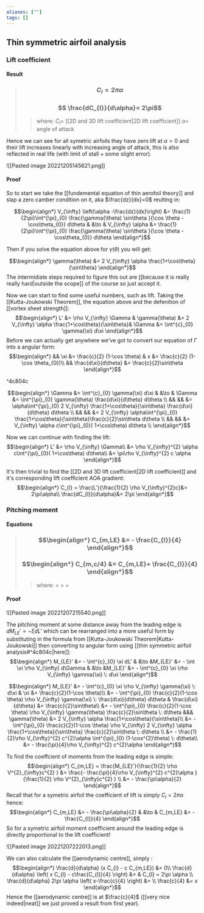 ```yaml
---
aliases: [""]
tags: []
---
```


## Thin symmetric airfoil analysis
### Lift coefficient
#### Result
> ### $$C_{l} =  2\pi\alpha $$
> ### $$ \frac{dC_{l}}{d\alpha}= 2\pi$$
>> where:
>> $C_{l}=$ [[2D and 3D lift coefficient|2D lift coefficient]]
>> $\alpha=$ angle of attack

Hence we can see for all symetric airfoils they have zero lift at $\alpha=0$ and their lift increases linearly with increasing angle of attack, this is also reflected in real life (with limit of stall + some slight error).


![[Pasted image 20221205145621.png]]



#### Proof
So to start we take the [[fundemental equation of thin aerofoil theory]] and slap a zero camber condition on it, aka $\frac{dz}{dx}=0$ reulting in:

$$\begin{align*}
 V_{\infty} \left(\alpha -\frac{dz}{dx}\right) &= \frac{1}{2\pi}\int^{\pi}_{0} \frac{\gamma(\theta) \sin\theta }{\cos \theta - \cos\theta_{0}} d\theta & &\to &  V_{\infty} \alpha  &= \frac{1}{2\pi}\int^{\pi}_{0} \frac{\gamma(\theta) \sin\theta }{\cos \theta - \cos\theta_{0}} d\theta 
\end{align*}$$

Then if you solve the equation above for $\gamma(\theta)$ you will get:

$$\begin{align*}
\gamma(\theta) &= 2 V_{\infty} \alpha \frac{1+\cos\theta}{\sin\theta}
\end{align*}$$
The intermidiate steps required to figure this out are [[because it is really really hard|outside the scope]] of the course so just accept it.

Now we can start to find some useful numbers, such as lift. Taking the [[Kutta-Joukowski Theorem]], the equation above and the defenition of [[vortex sheet strength]]:
$$\begin{align*}
L' &= \rho V_{\infty} \Gamma  & \gamma(\theta) &= 2 V_{\infty} \alpha \frac{1+\cos\theta}{\sin\theta}& \Gamma &= \int^{c}_{0} \gamma(\xi) d\xi
\end{align*}$$
Before we can actually get anywhere we've got to convert our equation of $\Gamma$ into a angular form:
$$\begin{align*}
&& \xi &= \frac{c}{2} (1-\cos \theta) & x &= \frac{c}{2} (1-\cos \theta_{0})\\
&& \frac{d\xi}{d\theta} &= \frac{c}{2}\sin\theta
\end{align*}$$

^4c804c

$$\begin{align*}
\Gamma &= \int^{c}_{0} \gamma(\xi) d\xi & &\to & \Gamma &= \int^{\pi}_{0} \gamma(\theta) \frac{d\xi}{d\theta} d\theta \\
&& &&  &=  \alpha\int^{\pi}_{0} 2 V_{\infty} \frac{1+\cos\theta}{\sin\theta} \frac{d\xi}{d\theta} d\theta \\
&& &&  &=  2 V_{\infty} \alpha\int^{\pi}_{0} \frac{1+\cos\theta}{\sin\theta}\frac{c}{2}\sin\theta d\theta \\
&& &&  &=  V_{\infty} \alpha c\int^{\pi}_{0}( 1+\cos\theta) d\theta \\
\end{align*}$$

Now we can continue with finding the lift:
$$\begin{align*}
 L' &= \rho V_{\infty} \Gamma\\
  &=  \rho V_{\infty}^{2}   \alpha c\int^{\pi}_{0}( 1+\cos\theta) d\theta\\
  &=  \pi\rho V_{\infty}^{2}  c   \alpha
\end{align*}$$

It's then trivial to find the [[2D and 3D lift coefficient|2D lift coefficient]] and it's corresponding lift coefficient AOA gradient:
$$\begin{align*}
C_{l} = \frac{L'}{\frac{1}{2} \rho V_{\infty}^{2}c}&= 2\pi\alpha\\
\frac{dC_{l}}{d\alpha}&= 2\pi
\end{align*}$$

### Pitching moment

#### Equations

> ### $$\begin{align*}   C_{m,LE} &= - \frac{C_{l}}{4}  \end{align*}$$
> ### $$\begin{align*}   C_{m,c/4} &= C_{m,LE}+ \frac{C_{l}}{4}  \end{align*}$$
>> where:
>> $=$ 
>> $=$
>> $=$

#### Proof

![[Pasted image 20221207215540.png]]

The pitching moment at some distance away from the leading edge is $dM_{LE}'=-\xi dL'$ which can be rearranged into a more useful form by substituting in the formula from [[Kutta-Joukowski Theorem|Kutta-Joukowski]] then converting to angular form using [[thin symmetric airfoil analysis#^4c804c|here]]:
$$\begin{align*}
M_{LE}' &= - \int^{c}_{0} \xi dL' & &\to &M_{LE}' &= - \int \xi \rho V_{\infty} d\Gamma  & &\to &M_{LE}' &= - \int^{c}_{0} \xi \rho V_{\infty} \gamma(\xi)  \: d\xi 
\end{align*}$$

$$\begin{align*}
M_{LE}' &= - \int^{c}_{0} \xi \rho V_{\infty} \gamma(\xi)  \: d\xi  & \xi &= \frac{c}{2}(1-\cos \theta)\\
 &= - \int^{\pi}_{0} \frac{c}{2}(1-\cos \theta) \rho V_{\infty} \gamma(\xi)  \: \frac{d\xi}{d\theta} d\theta & \frac{d\xi}{d\theta} &= \frac{c}{2}\sin\theta\\
&= - \int^{\pi}_{0} \frac{c}{2}(1-\cos \theta) \rho V_{\infty} \gamma(\theta)  \frac{c}{2}\sin\theta \: d\theta  &&& \gamma(\theta) &= 2 V_{\infty} \alpha \frac{1+\cos\theta}{\sin\theta}\\
&= - \int^{\pi}_{0} \frac{c}{2}(1-\cos \theta) \rho V_{\infty} 2 V_{\infty} \alpha \frac{1+\cos\theta}{\sin\theta}  \frac{c}{2}\sin\theta \: d\theta \\
&= - \frac{1}{2}\rho V_{\infty}^{2} c^{2}\alpha \int^{\pi}_{0} (1-\cos^{2}\theta) \: d\theta\\
&= - \frac{\pi}{4}\rho V_{\infty}^{2} c^{2}\alpha 
\end{align*}$$

To find the coeffcient of moments from the leading edge is simple:
$$\begin{align*}
C_{m,LE} = \frac{M_{LE}'}{\frac{1}{2} \rho V^{2}_{\infty}c^{2} }  &= \frac{- \frac{\pi}{4}\rho V_{\infty}^{2} c^{2}\alpha }{\frac{1}{2} \rho V^{2}_{\infty}c^{2} } \\
&= - \frac{\pi\alpha}{2}
\end{align*}$$
Recall that for a symetric airfoil the coefficient of lift is simply $C_{l}=2\pi\alpha$ hence:
$$\begin{align*}
C_{m,LE} &= - \frac{\pi\alpha}{2} & &\to & C_{m,LE} &= - \frac{C_{l}}{4}
\end{align*}$$
So for a symetric airfoil moment coefficient around the leading edge is directly proportional to the lift coefficient!

![[Pasted image 20221207222013.png]]

We can also calculate the [[aerodynamic centre]], simply :
$$\begin{align*}
\frac{d}{d\alpha} (x C_{l} - c C_{m,LE}) &= 0\\
\frac{d}{d\alpha} \left( x C_{l} - c\frac{C_{l}}{4} \right) &= & C_{l} =  2\pi \alpha \\
\frac{d}{d\alpha} 2\pi \alpha \left( x-\frac{c}{4}   \right) &= \\
  \frac{c}{4}   &= x
\end{align*}$$
Hence the [[aerodynamic centre]] is at $\frac{c}{4}$ ([[very nice indeed|neat]] we just proved a result from first year).
